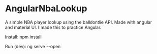 # AngularNbaLookup

A simple NBA player lookup using the balldontlie API. Made with angular and material UI. I made this to practice Angular. 

Install: npm install

Run (dev): ng serve --open
